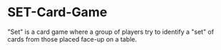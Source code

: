 # SET-Card-Game
"Set" is a card game where a group of players try to identify a "set" of cards from those placed face-up on a table.
